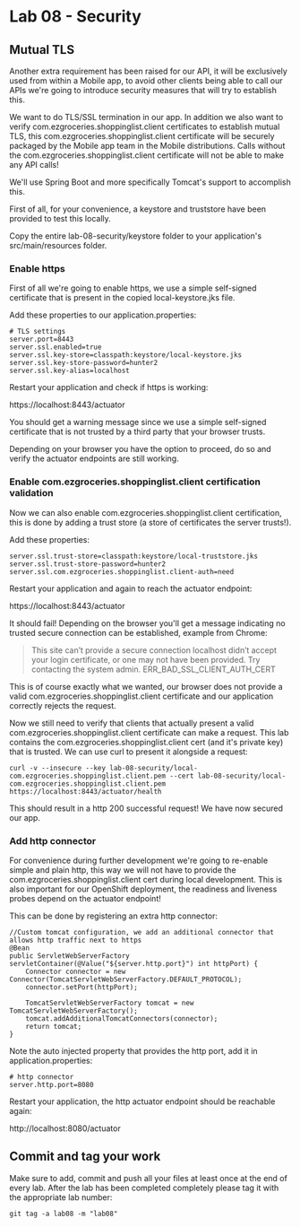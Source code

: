# Lab 08 - Security

## Mutual TLS

Another extra requirement has been raised for our API, it will be exclusively used from within a Mobile app, to avoid other clients being able to call our APIs we're going to introduce security measures that will try to establish this.

We want to do TLS/SSL termination in our app. In addition we also want to verify com.ezgroceries.shoppinglist.client certificates to establish mutual TLS, this com.ezgroceries.shoppinglist.client certificate will be securely packaged by the Mobile app team in the Mobile distributions. Calls without the com.ezgroceries.shoppinglist.client certificate will not be able to make any API calls!

We'll use Spring Boot and more specifically Tomcat's support to accomplish this.

First of all, for your convenience, a keystore and truststore have been provided to test this locally.

Copy the entire lab-08-security/keystore folder to your application's src/main/resources folder.

### Enable https

First of all we're going to enable https, we use a simple self-signed certificate that is present in the copied local-keystore.jks file.

Add these properties to our application.properties:

```
# TLS settings
server.port=8443
server.ssl.enabled=true
server.ssl.key-store=classpath:keystore/local-keystore.jks
server.ssl.key-store-password=hunter2
server.ssl.key-alias=localhost
```

Restart your application and check if https is working:

https://localhost:8443/actuator

You should get a warning message since we use a simple self-signed certificate that is not trusted by a third party that your browser trusts.

Depending on your browser you have the option to proceed, do so and verify the actuator endpoints are still working.

### Enable com.ezgroceries.shoppinglist.client certification validation

Now we can also enable com.ezgroceries.shoppinglist.client certification, this is done by adding a trust store (a store of certificates the server trusts!).

Add these properties:

```
server.ssl.trust-store=classpath:keystore/local-truststore.jks
server.ssl.trust-store-password=hunter2
server.ssl.com.ezgroceries.shoppinglist.client-auth=need
```

Restart your application and again to reach the actuator endpoint:

https://localhost:8443/actuator

It should fail! Depending on the browser you'll get a message indicating no trusted secure connection can be established, example from Chrome:

> This site can’t provide a secure connection localhost didn’t accept your login certificate, or one may not have been provided.
  Try contacting the system admin.
  ERR_BAD_SSL_CLIENT_AUTH_CERT

This is of course exactly what we wanted, our browser does not provide a valid com.ezgroceries.shoppinglist.client certificate and our application correctly rejects the request.

Now we still need to verify that clients that actually present a valid com.ezgroceries.shoppinglist.client certificate can make a request. This lab contains the com.ezgroceries.shoppinglist.client cert (and it's private key) that is trusted. We can use curl to present it alongside a request:

```
curl -v --insecure --key lab-08-security/local-com.ezgroceries.shoppinglist.client.pem --cert lab-08-security/local-com.ezgroceries.shoppinglist.client.pem https://localhost:8443/actuator/health
``` 

This should result in a http 200 successful request! We have now secured our app. 

### Add http connector

For convenience during further development we're going to re-enable simple and plain http, this way we will not have to provide the com.ezgroceries.shoppinglist.client cert during local development. This is also important for our OpenShift deployment, the readiness and liveness probes depend on the actuator endpoint!  

This can be done by registering an extra http connector:

```
//Custom tomcat configuration, we add an additional connector that allows http traffic next to https
@Bean
public ServletWebServerFactory servletContainer(@Value("${server.http.port}") int httpPort) {
    Connector connector = new Connector(TomcatServletWebServerFactory.DEFAULT_PROTOCOL);
    connector.setPort(httpPort);
 
    TomcatServletWebServerFactory tomcat = new TomcatServletWebServerFactory();
    tomcat.addAdditionalTomcatConnectors(connector);
    return tomcat;
}
```

Note the auto injected property that provides the http port, add it in application.properties:
```
# http connector
server.http.port=8080
```

Restart your application, the http actuator endpoint should be reachable again:

http://localhost:8080/actuator

## Commit and tag your work

Make sure to add, commit and push all your files at least once at the end of every lab. After the lab has been completed completely please tag it with the appropriate lab number:

````
git tag -a lab08 -m "lab08"
````